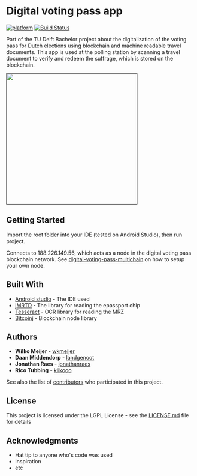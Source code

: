 # Digital voting pass app

[![platform](https://img.shields.io/badge/platform-Android-green.svg)](https://www.android.com)
[![Build Status](https://travis-ci.org/digital-voting-pass/digital-voting-pass-app.svg?branch=develop)](https://travis-ci.org/digital-voting-pass/digital-voting-pass-app)


Part of the TU Delft Bachelor project about the digitalization of the voting pass for Dutch elections using blockchain and machine readable travel documents.
This app is used at the polling station by scanning a travel document to verify and redeem the suffrage, which is stored on the blockchain.

[<img src="https://user-images.githubusercontent.com/2787511/27002571-8d902bb8-4de5-11e7-94d5-da48a4209fdc.gif" width="350" />]()

## Getting Started

Import the root folder into your IDE (tested on Android Studio), then run project.

Connects to 188.226.149.56, which acts as a node in the digital voting pass blockchain network. See [digital-voting-pass-multichain](https://github.com/digital-voting-pass/digital-voting-pass-multichain) on how to setup your own node.


## Built With

* [Android studio](https://developer.android.com/studio/index.html) - The IDE used
* [jMRTD](http://jmrtd.org/) - The library for reading the epassport chip
* [Tesseract](https://github.com/tesseract-ocr/tesseract) - OCR library for reading the MRZ
* [Bitcoinj](https://bitcoinj.github.io/) - Blockchain node library


## Authors

* **Wilko Meijer** - [wkmeijer](https://github.com/wkmeijer)
* **Daan Middendorp** - [landgenoot](https://github.com/landgenoot)
* **Jonathan Raes** - [jonathanraes](https://github.com/jonathanraes)
* **Rico Tubbing** - [klikooo](https://github.com/klikooo)

See also the list of [contributors](https://github.com/digital-voting-pass/digital-voting-pass-appgit/contributors) who participated in this project.

## License

This project is licensed under the LGPL License - see the [LICENSE.md](LICENSE.md) file for details

## Acknowledgments

* Hat tip to anyone who's code was used
* Inspiration
* etc
